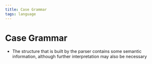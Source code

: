 ```yaml
---
title: Case Grammar
tags: language
---
```


# Case Grammar
- The structure that is built by the parser contains some semantic information, although further interpretation may also be necessary








































